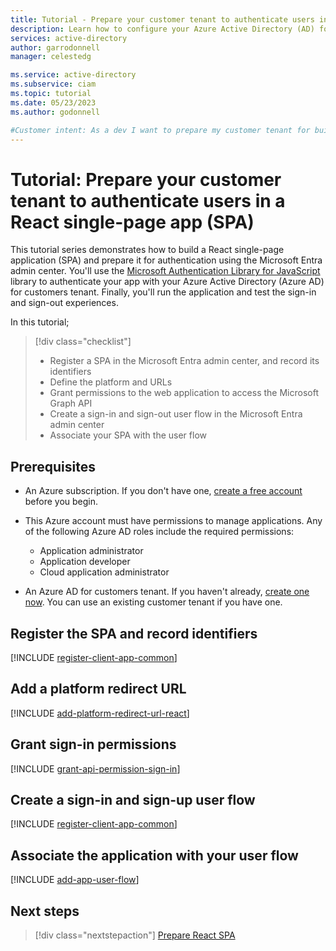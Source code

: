```yaml
---
title: Tutorial - Prepare your customer tenant to authenticate users in a React single-page app (SPA)
description: Learn how to configure your Azure Active Directory (AD) for customers tenant for authentication with a React single-page app (SPA).
services: active-directory
author: garrodonnell
manager: celestedg

ms.service: active-directory
ms.subservice: ciam
ms.topic: tutorial
ms.date: 05/23/2023
ms.author: godonnell

#Customer intent: As a dev I want to prepare my customer tenant for building a single-page app (SPA) with React
---
```


# Tutorial: Prepare your customer tenant to authenticate users in a React single-page app (SPA)

This tutorial series demonstrates how to build a React single-page application (SPA) and prepare it for authentication using the Microsoft Entra admin center. You'll use the [Microsoft Authentication Library for JavaScript](/javascript/api/overview/msal-overview) library to authenticate your app with your Azure Active Directory (Azure AD) for customers tenant. Finally, you'll run the application and test the sign-in and sign-out experiences.

In this tutorial;

> [!div class="checklist"]
> * Register a SPA in the Microsoft Entra admin center, and record its identifiers
> * Define the platform and URLs
> * Grant permissions to the web application to access the Microsoft Graph API
> * Create a sign-in and sign-out user flow in the Microsoft Entra admin center
> * Associate your SPA with the user flow

## Prerequisites

- An Azure subscription. If you don't have one, [create a free account](https://azure.microsoft.com/free/?WT.mc_id=A261C142F) before you begin.
- This Azure account must have permissions to manage applications. Any of the following Azure AD roles include the required permissions:

    * Application administrator
    * Application developer
    * Cloud application administrator

- An Azure AD for customers tenant. If you haven't already, [create one now](https://aka.ms/ciam-free-trial?wt.mc_id=ciamcustomertenantfreetrial_linkclick_content_cnl). You can use an existing customer tenant if you have one.

## Register the SPA and record identifiers

[!INCLUDE [register-client-app-common](./includes/register-app/register-client-app-common.md)]

## Add a platform redirect URL

[!INCLUDE [add-platform-redirect-url-react](./includes/register-app/add-platform-redirect-url-react.md)]

## Grant sign-in permissions

[!INCLUDE [grant-api-permission-sign-in](./includes/register-app/grant-api-permission-sign-in.md)]

## Create a sign-in and sign-up user flow

[!INCLUDE [register-client-app-common](./includes/configure-user-flow/create-sign-in-sign-out-user-flow.md)]

## Associate the application with your user flow

[!INCLUDE [add-app-user-flow](./includes/configure-user-flow/add-app-user-flow.md)]

## Next steps

> [!div class="nextstepaction"]
> [Prepare React SPA](./how-to-single-page-application-react-prepare-app.md)